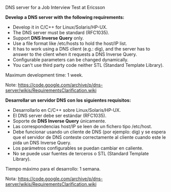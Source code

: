 
DNS server for a Job Interview Test at Ericsson



**Develop a DNS server with the following requirements:**

* Develop it in C/C++ for Linux/Solaris/HP-UX.
* The DNS server must be standard (RFC1035).
* Support **DNS Inverse Query** only.
* Use a file format like /etc/hosts to hold the host/IP list.
* It has to work using a DNS client (e.g.: dig), and the server has to answer to the client when it requests a DNS Inverse Query.
* Configurable parameters can be changed dynamically.
* You can't use third party code neither STL (Standard Template Library).

Maximum development time: 1 week.

Note: https://code.google.com/archive/p/dns-server/wikis/RequirementsClarification.wiki 

**Desarrollar un servidor DNS con los siguientes requisitos:**

* Desarrollarlo en C/C++ sobre Linux/Solaris/HP-UX.
* El DNS server debe ser estándar (RFC1035).
* Soporte de **DNS Inverse Query** únicamente.
* Las correspondencias host/IP se leen de un fichero tipo /etc/host.
* Debe funcionar usando un cliente de DNS (por ejemplo: dig) y se espera que el servidor de DNS conteste correctamente al cliente cuando este le pida un DNS Inverse Query.
* Los parámetros configurables se puedan cambiar en caliente.
* No se puede usar fuentes de terceros o STL (Standard Template Library).

Tiempo máximo para el desarrollo: 1 semana.

Nota: https://code.google.com/archive/p/dns-server/wikis/RequirementsClarification.wiki
